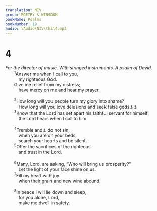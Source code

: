 ```yaml
---
translation: NIV
group: POETRY & WINSDOM
bookName: Psalms 
bookNumber: 19
audio: \Audio\NIV\thi\4.mp3
---
```


<div class="title"><h1>4</h1><i>For the director of music. With stringed instruments. A psalm of David.</i></div>
<span class="verse thi_4_1">  <sup>1</sup>Answer me when I call to you, <br/>   my righteous God. <br/>  Give me relief from my distress; <br/>   have mercy on me and hear my prayer. <br/><br/></span>
<span class="verse thi_4_2">  <sup>2</sup>How long will you people turn my glory into shame? <br/>   How long will you love delusions and seek false gods<a data-toggle="tooltip" data-placement="bottom" title="Or seek lies">⚓</a><a data-toggle="tooltip" data-placement="bottom" title="The Hebrew has Selah (a word of uncertain meaning) here and at the end of verse 4.">⚓</a><br/></span>
<span class="verse thi_4_3">  <sup>3</sup>Know that the Lord has set apart his faithful servant for himself; <br/>   the Lord hears when I call to him. <br/><br/></span>
<span class="verse thi_4_4">  <sup>4</sup>Tremble and<a data-toggle="tooltip" data-placement="bottom" title="Or In your anger (see Septuagint)">⚓</a> do not sin; <br/>   when you are on your beds, <br/>   search your hearts and be silent. <br/></span>
<span class="verse thi_4_5">  <sup>5</sup>Offer the sacrifices of the righteous <br/>   and trust in the Lord. <br/><br/></span>
<span class="verse thi_4_6">  <sup>6</sup>Many, Lord, are asking, “Who will bring us prosperity?” <br/>   Let the light of your face shine on us. <br/></span>
<span class="verse thi_4_7">  <sup>7</sup>Fill my heart with joy <br/>   when their grain and new wine abound. <br/><br/></span>
<span class="verse thi_4_8">  <sup>8</sup>In peace I will lie down and sleep, <br/>   for you alone, Lord, <br/>   make me dwell in safety. <br/></span>
